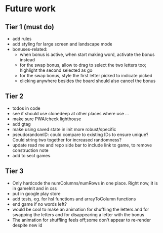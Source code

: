 # Future work

## Tier 1 (must do)

- add rules
- add styling for large screen and landscape mode
- bonuses-related:
  - when bonus is active, when start making word, activate the bonus instead
  - for the swap bonus, allow to drag to select the two letters too; highlight the second selected as go
  - for the swap bonus, style the first letter picked to indicate picked
  - clicking anywhere besides the board should also cancel the bonus

## Tier 2

- todos in code
- see if should use clonedeep at other places where use ...
- make sure PWA/check lighthouse
- add gtag
- make using saved state in init more robust/specific
- pseudorandomID: could compare to existing IDs to ensure unique? Could string two together for increased randomness?
- update read me and repo side bar to include link to game, to remove construction note
- add to sect games

## Tier 3

- Only hardcode the numColumns/numRows in one place. Right now, it is in gameInit and in css
- put in google play store
- add tests, eg. for hsl functions and arrayToColumn functions
- end game if no words left?
- would be cool to make an animation for shuffling the letters and for swapping the letters and for disappearing a letter with the bonus
- The animation for shuffling feels off;some don't appear to re-render despite new id
